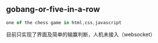 ## gobang-or-five-in-a-row
```js
one of the chess game in html,css,javascript
```

目前只实现了界面及简单的输赢判断，人机未接入（websocket）
